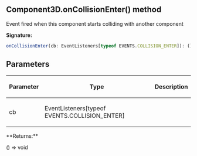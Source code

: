 
## Component3D.onCollisionEnter() method

Event fired when this component starts colliding with another component

**Signature:**

```typescript
onCollisionEnter(cb: EventListeners[typeof EVENTS.COLLISION_ENTER]): () => void;
```

## Parameters

<table><thead><tr><th>

Parameter


</th><th>

Type


</th><th>

Description


</th></tr></thead>
<tbody><tr><td>

cb


</td><td>

EventListeners\[typeof EVENTS.COLLISION\_ENTER\]


</td><td>


</td></tr>
</tbody></table>
**Returns:**

() =&gt; void

